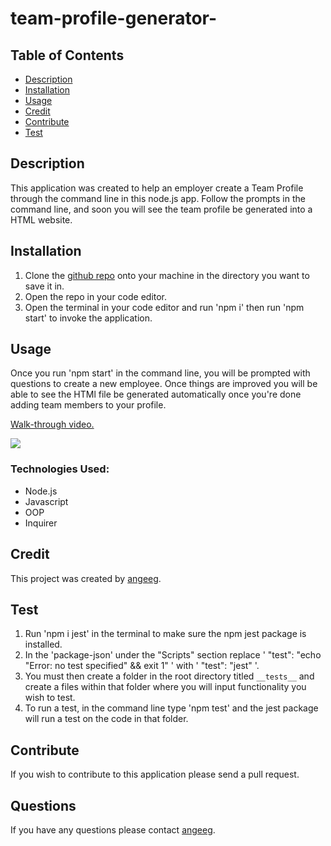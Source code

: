 # team-profile-generator-

## Table of Contents
* [Description](#description)
* [Installation](#installation)
* [Usage](#usage)
* [Credit](#credit)
* [Contribute](#contribute)
* [Test](#test)


## Description 
This application was created to help an employer create a Team Profile through the command line in this node.js app. Follow the prompts in the command line, and soon you will see the team profile be generated into a HTML website. 

## Installation 
1. Clone the <a href="https://github.com/angeeg/team-profile-generator-.git">github repo</a> onto your machine in the directory you want to save it in. 
2. Open the repo in your code editor. 
3. Open the terminal in your code editor and run 'npm i' then run 'npm start' to invoke the application.
## Usage 
Once you run 'npm start' in the command line, you will be prompted with questions to create a new employee. Once things are improved you will be able to see the HTMl file be generated automatically once you're done adding team members to your profile. 

[Walk-through video.](https://drive.google.com/file/d/12S9UVOlKegCjESMEt4jMRkM42-1Pjyt6/view)


<img src="Team Profile Generator .gif"/>


### Technologies Used:
* Node.js 
* Javascript
* OOP
* Inquirer

## Credit
This project was created by <a href="https://github.com/angeeg">angeeg</a>.
## Test 
1. Run 'npm i jest' in the terminal to make sure the npm jest package is installed. 
2. In the 'package-json' under the "Scripts" section replace ' "test": "echo \"Error: no test specified\" && exit 1" ' with ' "test": "jest" '.
3. You must then create a folder in the root directory titled `__tests__` and create a files within that folder where you will input functionality you wish to test. 
4. To run a test, in the command line type 'npm test' and the jest package will run a test on the code in that folder. 

## Contribute 
If you wish to contribute to this application please send a pull request. 
## Questions
If you have any questions please contact <a href="https://github.com/angeeg">angeeg</a>.
